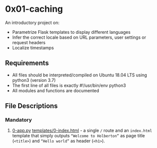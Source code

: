 # 0x01-caching
An introductory project on:
- Parametrize Flask templates to display different languages
- Infer the correct locale based on URL parameters, user settings or request headers
- Localize timestamps

## Requirements
- All files should be interpreted/compiled on Ubuntu 18.04 LTS using python3 (version 3.7)
- The first line of all files is exactly #!/usr/bin/env python3
- All modules and functions are documented

## File Descriptions
### Mandatory
1. [0-app.py](./0-app.py) [templates/0-index.html](./templates/0-index.html) - a single `/` route and an `index.html` template that simply outputs `“Welcome to Holberton”` as page title (`<title>`) and `“Hello world”` as header (`<h1>`).
